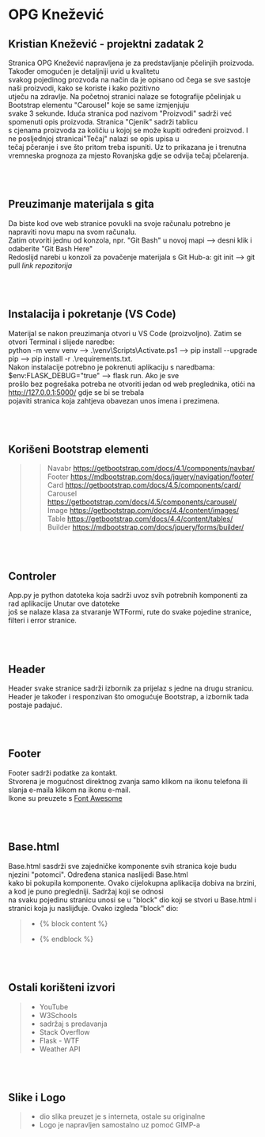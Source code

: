 # OPG Knežević
## Kristian Knežević - projektni zadatak 2

Stranica OPG Knežević napravljena je za predstavljanje pčelinjih proizvoda. 
Također omogućen je detaljniji  uvid u kvalitetu <br> svakog pojedinog prozvoda na 
način da je opisano od čega se sve sastoje naši proizvodi, kako se koriste i kako pozitivno <br> utječu na zdravlje.
Na početnoj stranici nalaze se fotografije pčelinjak u Bootstrap elementu "Carousel" koje se same izmjenjuju <br> svake 3 sekunde.
Iduća stranica pod nazivom "Proizvodi" sadrži već spomenuti opis proizvoda. Stranica "Cjenik" sadrži tablicu <br> s cjenama proizvoda za količiu u kojoj se može kupiti određeni proizvod. I ne posljednjoj stranicai"Tečaj" nalazi se opis upisa u <br> tečaj pčeranje i sve što pritom treba ispuniti. Uz to prikazana je i trenutna vremneska prognoza za mjesto Rovanjska gdje se odvija tečaj pčelarenja.
    
</br>
</br> 

## Preuzimanje materijala s gita
Da biste kod ove web stranice povukli na svoje računalu potrebno je napraviti novu mapu na svom računalu. <br>
Zatim otvoriti jednu od konzola, npr. "Git Bash" u novoj mapi --> desni klik i odaberite "Git Bash Here" <br>
Redoslijd narebi u konzoli za povačenje materijala s Git Hub-a: git init --> git pull <em> link repozitorija </em>

</br>
</br> 

## Instalacija i pokretanje (VS Code)
Materijal se nakon preuzimanja otvori u VS Code (proizvoljno). Zatim se otvori Terminal i slijede naredbe: <br>
python -m venv venv --> .\venv\Scripts\Activate.ps1 --> pip install --upgrade pip --> pip install -r .\requirements.txt. <br>
Nakon instalacije potrebno je pokrenuti aplikaciju s naredbama: $env:FLASK_DEBUG="true" --> flask run.
Ako je sve <br> prošlo bez pogrešaka potreba ne otvoriti jedan od web preglednika, otići na http://127.0.0.1:5000/ gdje se bi se trebala <br> 
pojaviti stranica koja zahtjeva obavezan unos imena i prezimena.

</br>
</br> 

## Korišeni Bootstrap elementi
>> Navabr <https://getbootstrap.com/docs/4.1/components/navbar/>  
>> Footer <https://mdbootstrap.com/docs/jquery/navigation/footer/>  
>> Card <https://getbootstrap.com/docs/4.5/components/card/>  
>> Carousel <https://getbootstrap.com/docs/4.5/components/carousel/>  
>> Image <https://getbootstrap.com/docs/4.4/content/images/>  
>> Table <https://getbootstrap.com/docs/4.4/content/tables/>  
>> Builder <https://mdbootstrap.com/docs/jquery/forms/builder/>   


</br>
</br>

## Controler
App.py je python datoteka koja sadrži uvoz svih potrebnih komponenti za rad aplikacije
Unutar ove datoteke <br> još se nalaze klasa za stvaranje WTFormi, rute do svake pojedine stranice, filteri i error stranice.



</br>
</br>

 ## Header
Header svake stranice sadrži izbornik za prijelaz s jedne na drugu stranicu. <br>
Header je također i responzivan što omogućuje Bootstrap, a izbornik tada postaje padajuć.

</br>
</br>

 ## Footer
Footer sadrži podatke za kontakt. <br>
Stvorena je mogućnost direktnog zvanja samo klikom na ikonu telefona ili slanja e-maila klikom na ikonu e-mail. <br>
Ikone su preuzete s [Font Awesome](https://fontawesome.com/)

</br>
</br>

## Base.html
Base.html sasdrži sve zajedničke komponente svih stranica koje budu njezini "potomci".
Određena stanica naslijedi Base.html <br> kako bi pokupila komponente.
Ovako cijelokupna aplikacija dobiva na brzini, a kod je puno pregledniji.
Sadržaj koji se odnosi <br> na svaku pojedinu stranicu unosi se u "block" dio koji se stvori u Base.html i stranici koja ju naslijđuje.
Ovako izgleda "block" dio:
> -  {% block content %}
> 
> -  {% endblock %}



</br>
</br>

 ## Ostali korišteni izvori
>
> - YouTube
> - W3Schools
> - sadržaj s predavanja
> - Stack Overflow
> - Flask - WTF
> - Weather API



</br>
</br>

## Slike i Logo
>
> - dio slika preuzet je s interneta, ostale su originalne
> - Logo je napravljen samostalno uz pomoć GIMP-a

</br>
</br>
